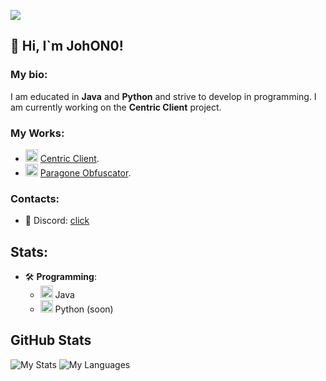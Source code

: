 ![]([https://raw.githubusercontent.com/username/projectname/commit/img.png](https://i.imgur.com/fahzBw3.jpeg))

## 👋 Hi, I`m JohON0!

### My bio:
I am educated in **Java** and **Python** and strive to develop in programming. I am currently working on the **Centric Client** project.

### My Works:
- <img src="https://i.imgur.com/0jsHcqo.png" alt="centric" width="20" height="20"> [Centric Client](https://discord.gg/JHYHqMUsYT).
- <img src="https://i.imgur.com/u09JWOi.png" alt="paragone" width="20" height="20"> [Paragone Obfuscator](https://discord.gg/JujjcWg9).

### Contacts:
- 💬 Discord: [click](https://discord.com/users/645149664911425557)

## Stats:
- 🛠️ **Programming**: 
  - <img src="https://cdn.coursehunter.net/category/java.png" alt="Java" width="20" height="20"> Java
  - <img src="https://beecoder.org/media/logo/python_beecoder.org.png" alt="Python (soon)" width="20" height="20"> Python (soon)


## GitHub Stats
![My Stats](https://github-readme-stats.vercel.app/api?username=JohON0&show_icons=true&theme=transparent)
![My Languages](https://github-readme-stats.vercel.app/api/top-langs/?username=JohON0&layout=compact&theme=transparent)
